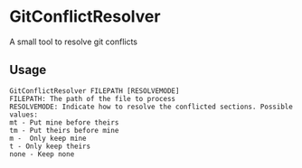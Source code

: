 # GitConflictResolver
A small tool to resolve git conflicts

## Usage
```
GitConflictResolver FILEPATH [RESOLVEMODE]
FILEPATH: The path of the file to process
RESOLVEMODE: Indicate how to resolve the conflicted sections. Possible values: 
mt - Put mine before theirs
tm - Put theirs before mine
m -  Only keep mine
t - Only keep theirs
none - Keep none
```
